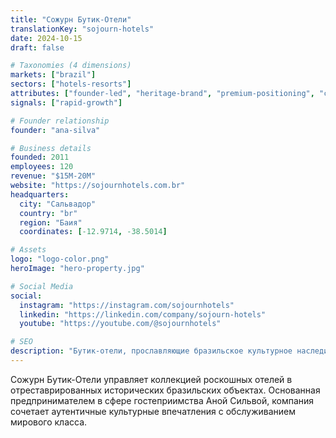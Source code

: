 ```yaml
---
title: "Сожурн Бутик-Отели"
translationKey: "sojourn-hotels"
date: 2024-10-15
draft: false

# Taxonomies (4 dimensions)
markets: ["brazil"]
sectors: ["hotels-resorts"]
attributes: ["founder-led", "heritage-brand", "premium-positioning", "cultural-bridge"]
signals: ["rapid-growth"]

# Founder relationship
founder: "ana-silva"

# Business details
founded: 2011
employees: 120
revenue: "$15M-20M"
website: "https://sojournhotels.com.br"
headquarters:
  city: "Сальвадор"
  country: "br"
  region: "Баия"
  coordinates: [-12.9714, -38.5014]

# Assets
logo: "logo-color.png"
heroImage: "hero-property.jpg"

# Social Media
social:
  instagram: "https://instagram.com/sojournhotels"
  linkedin: "https://linkedin.com/company/sojourn-hotels"
  youtube: "https://youtube.com/@sojournhotels"

# SEO
description: "Бутик-отели, прославляющие бразильское культурное наследие в отреставрированных исторических объектах"
---
```


Сожурн Бутик-Отели управляет коллекцией роскошных отелей в отреставрированных исторических бразильских объектах. Основанная предпринимателем в сфере гостеприимства Аной Сильвой, компания сочетает аутентичные культурные впечатления с обслуживанием мирового класса.
